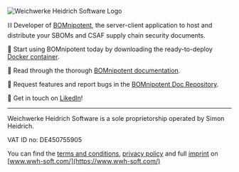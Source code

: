 ![Weichwerke Heidrich Software Logo](https://www.wwh-soft.com/images/weichwerke_banner.svg)

⛓️ Developer of [BOMnipotent](https://www.bomnipotent.de/), the server-client application to host and distribute your SBOMs and CSAF supply chain security documents.

🐳 Start using BOMnipotent today by downloading the ready-to-deploy [Docker container](https://hub.docker.com/r/wwhsoft/bomnipotent_server).

📔 Read through the thorough [BOMnipotent documentation](https://doc.bomnipotent.de/).

🐞 Request features and report bugs in the [BOMnipotent Doc Repository](https://github.com/Weichwerke-Heidrich-Software/bomnipotent_doc/issues).

💬 Get in touch on [LikedIn](https://www.linkedin.com/company/weichwerke-heidrich-software)!

---

Weichwerke Heidrich Software is a sole proprietorship operated by Simon Heidrich.

VAT ID no: DE450755905

You can find the [terms and conditions](https://www.wwh-soft.com/terms/), [privacy policy](https://www.wwh-soft.com/privacy-policy/) and full [imprint](https://www.wwh-soft.com/imprint/) on [www.wwh-soft.com/](https://www.wwh-soft.com/)

